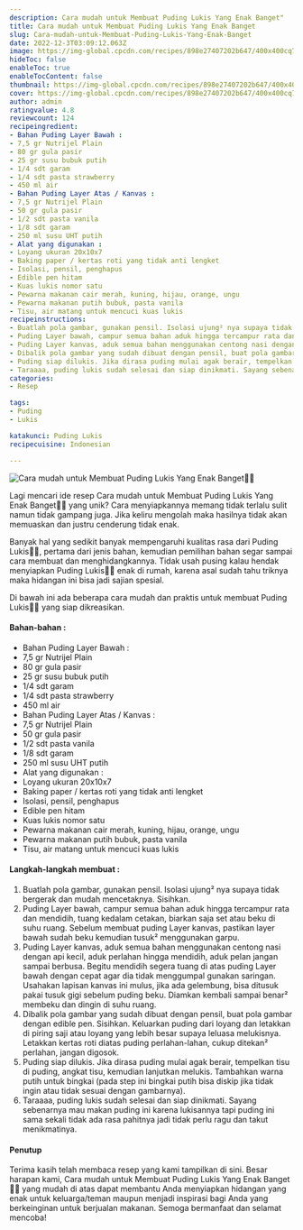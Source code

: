 ```yaml
---
description: Cara mudah untuk Membuat Puding Lukis Yang Enak Banget"
title: Cara mudah untuk Membuat Puding Lukis Yang Enak Banget
slug: Cara-mudah-untuk-Membuat-Puding-Lukis-Yang-Enak-Banget
date: 2022-12-3T03:09:12.063Z
image: https://img-global.cpcdn.com/recipes/898e27407202b647/400x400cq70/photo.jpg
hideToc: false
enableToc: true
enableTocContent: false
thumbnail: https://img-global.cpcdn.com/recipes/898e27407202b647/400x400cq70/photo.jpg
cover: https://img-global.cpcdn.com/recipes/898e27407202b647/400x400cq70/photo.jpg
author: admin
ratingvalue: 4.8
reviewcount: 124
recipeingredient:
- Bahan Puding Layer Bawah :
- 7,5 gr Nutrijel Plain
- 80 gr gula pasir
- 25 gr susu bubuk putih
- 1/4 sdt garam
- 1/4 sdt pasta strawberry
- 450 ml air
- Bahan Puding Layer Atas / Kanvas :
- 7,5 gr Nutrijel Plain
- 50 gr gula pasir
- 1/2 sdt pasta vanila
- 1/8 sdt garam
- 250 ml susu UHT putih
- Alat yang digunakan :
- Loyang ukuran 20x10x7
- Baking paper / kertas roti yang tidak anti lengket
- Isolasi, pensil, penghapus
- Edible pen hitam
- Kuas lukis nomor satu
- Pewarna makanan cair merah, kuning, hijau, orange, ungu
- Pewarna makanan putih bubuk, pasta vanila
- Tisu, air matang untuk mencuci kuas lukis
recipeinstructions:
- Buatlah pola gambar, gunakan pensil. Isolasi ujung² nya supaya tidak bergerak dan mudah mencetaknya. Sisihkan.
- Puding Layer bawah, campur semua bahan aduk hingga tercampur rata dan mendidih, tuang kedalam cetakan, biarkan saja set atau beku di suhu ruang. Sebelum membuat puding Layer kanvas, pastikan layer bawah sudah beku kemudian tusuk² menggunakan garpu.
- Puding Layer kanvas, aduk semua bahan menggunakan centong nasi dengan api kecil, aduk perlahan hingga mendidih, aduk pelan jangan sampai berbusa. Begitu mendidih segera tuang di atas puding Layer bawah dengan cepat agar dia tidak menggumpal gunakan saringan. Usahakan lapisan kanvas ini mulus, jika ada gelembung, bisa ditusuk pakai tusuk gigi sebelum puding beku. Diamkan kembali sampai benar² membeku dan dingin di suhu ruang.
- Dibalik pola gambar yang sudah dibuat dengan pensil, buat pola gambar dengan edible pen. Sisihkan. Keluarkan puding dari loyang dan letakkan di piring saji atau loyang yang lebih besar supaya leluasa melukisnya. Letakkan kertas roti diatas puding perlahan-lahan, cukup ditekan² perlahan, jangan digosok.
- Puding siap dilukis. Jika dirasa puding mulai agak berair, tempelkan tisu di puding, angkat tisu, kemudian lanjutkan melukis. Tambahkan warna putih untuk bingkai (pada step ini bingkai putih bisa diskip jika tidak ingin atau tidak sesuai dengan gambarnya).
- Taraaaa, puding lukis sudah selesai dan siap dinikmati. Sayang sebenarnya mau makan puding ini karena lukisannya tapi puding ini sama sekali tidak ada rasa pahitnya jadi tidak perlu ragu dan takut menikmatinya.
categories:
- Resep

tags:
- Puding
- Lukis

katakunci: Puding Lukis
recipecuisine: Indonesian

---
```


![Cara mudah untuk Membuat Puding Lukis Yang Enak Banget👩‍🍳](https://img-global.cpcdn.com/recipes/898e27407202b647/400x400cq70/photo.jpg)

Lagi mencari ide resep Cara mudah untuk Membuat Puding Lukis Yang Enak Banget👩‍🍳 yang unik? Cara menyiapkannya memang tidak terlalu sulit namun tidak gampang juga. Jika keliru mengolah maka hasilnya tidak akan memuaskan dan justru cenderung tidak enak.

Banyak hal yang sedikit banyak mempengaruhi kualitas rasa dari Puding Lukis👩‍🍳, pertama dari jenis bahan, kemudian pemilihan bahan segar sampai cara membuat dan menghidangkannya. Tidak usah pusing kalau hendak menyiapkan Puding Lukis👩‍🍳 enak di rumah, karena asal sudah tahu triknya maka hidangan ini bisa jadi sajian spesial.

Di bawah ini ada beberapa cara mudah dan praktis untuk membuat Puding Lukis👩‍🍳 yang siap dikreasikan.

<!--inarticleads1-->

#### Bahan-bahan :

- Bahan Puding Layer Bawah :
- 7,5 gr Nutrijel Plain
- 80 gr gula pasir
- 25 gr susu bubuk putih
- 1/4 sdt garam
- 1/4 sdt pasta strawberry
- 450 ml air
- Bahan Puding Layer Atas / Kanvas :
- 7,5 gr Nutrijel Plain
- 50 gr gula pasir
- 1/2 sdt pasta vanila
- 1/8 sdt garam
- 250 ml susu UHT putih
- Alat yang digunakan :
- Loyang ukuran 20x10x7
- Baking paper / kertas roti yang tidak anti lengket
- Isolasi, pensil, penghapus
- Edible pen hitam
- Kuas lukis nomor satu
- Pewarna makanan cair merah, kuning, hijau, orange, ungu
- Pewarna makanan putih bubuk, pasta vanila
- Tisu, air matang untuk mencuci kuas lukis

<!--inarticleads2-->

#### Langkah-langkah membuat :

1. Buatlah pola gambar, gunakan pensil. Isolasi ujung² nya supaya tidak bergerak dan mudah mencetaknya. Sisihkan.
1. Puding Layer bawah, campur semua bahan aduk hingga tercampur rata dan mendidih, tuang kedalam cetakan, biarkan saja set atau beku di suhu ruang. Sebelum membuat puding Layer kanvas, pastikan layer bawah sudah beku kemudian tusuk² menggunakan garpu.
1. Puding Layer kanvas, aduk semua bahan menggunakan centong nasi dengan api kecil, aduk perlahan hingga mendidih, aduk pelan jangan sampai berbusa. Begitu mendidih segera tuang di atas puding Layer bawah dengan cepat agar dia tidak menggumpal gunakan saringan. Usahakan lapisan kanvas ini mulus, jika ada gelembung, bisa ditusuk pakai tusuk gigi sebelum puding beku. Diamkan kembali sampai benar² membeku dan dingin di suhu ruang.
1. Dibalik pola gambar yang sudah dibuat dengan pensil, buat pola gambar dengan edible pen. Sisihkan. Keluarkan puding dari loyang dan letakkan di piring saji atau loyang yang lebih besar supaya leluasa melukisnya. Letakkan kertas roti diatas puding perlahan-lahan, cukup ditekan² perlahan, jangan digosok.
1. Puding siap dilukis. Jika dirasa puding mulai agak berair, tempelkan tisu di puding, angkat tisu, kemudian lanjutkan melukis. Tambahkan warna putih untuk bingkai (pada step ini bingkai putih bisa diskip jika tidak ingin atau tidak sesuai dengan gambarnya).
1. Taraaaa, puding lukis sudah selesai dan siap dinikmati. Sayang sebenarnya mau makan puding ini karena lukisannya tapi puding ini sama sekali tidak ada rasa pahitnya jadi tidak perlu ragu dan takut menikmatinya.

#### Penutup

Terima kasih telah membaca resep yang kami tampilkan di sini. Besar harapan kami, Cara mudah untuk Membuat Puding Lukis Yang Enak Banget👩‍🍳 yang mudah di atas dapat membantu Anda menyiapkan hidangan yang enak untuk keluarga/teman maupun menjadi inspirasi bagi Anda yang berkeinginan untuk berjualan makanan. Semoga bermanfaat dan selamat mencoba!